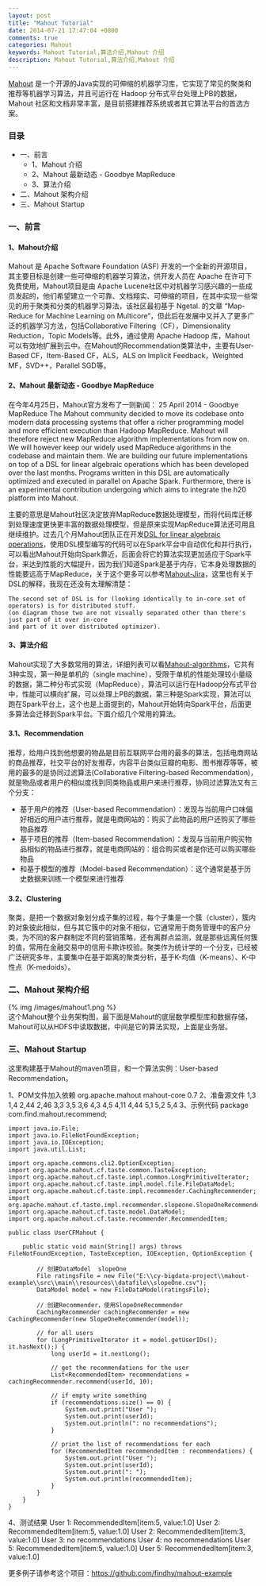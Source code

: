 ```yaml
---
layout: post
title: "Mahout Tutorial"
date: 2014-07-21 17:47:04 +0800
comments: true
categories: Mahout
keywords: Mahout Tutorial,算法介绍,Mahout 介绍
description: Mahout Tutorial,算法介绍,Mahout 介绍
---
```

[Mahout](http://mahout.apache.org/) 是一个开源的Java实现的可伸缩的机器学习库，它实现了常见的聚类和推荐等机器学习算法，并且可运行在 Hadoop 分布式平台处理上PB的数据，Mahout 社区和文档非常丰富，是目前搭建推荐系统或者其它算法平台的首选方案。
<!--more-->
### 目录 ###

- 一、前言
	- 1、Mahout 介绍
	- 2、Mahout 最新动态 - Goodbye MapReduce
	- 3、算法介绍
- 二、Mahout 架构介绍
- 三、Mahout Startup

### 一、前言 ###
#### 1、Mahout介绍 ####
Mahout 是 Apache Software Foundation (ASF) 开发的一个全新的开源项目，其主要目标是创建一些可伸缩的机器学习算法，供开发人员在 Apache 在许可下免费使用，Mahout项目是由 Apache Lucene社区中对机器学习感兴趣的一些成员发起的，他们希望建立一个可靠、文档翔实、可伸缩的项目，在其中实现一些常见的用于聚类和分类的机器学习算法，该社区最初基于 Ngetal. 的文章 “Map-Reduce for Machine Learning on Multicore”，但此后在发展中又并入了更多广泛的机器学习方法，包括Collaborative Filtering（CF），Dimensionality Reduction，Topic Models等。此外，通过使用 Apache Hadoop 库，Mahout 可以有效地扩展到云中。在Mahout的Recommendation类算法中，主要有User-Based CF，Item-Based CF，ALS，ALS on Implicit Feedback，Weighted MF，SVD++，Parallel SGD等。

#### 2、Mahout 最新动态 - Goodbye MapReduce ####
在今年4月25日，Mahout官方发布了一则新闻：
    25 April 2014 - Goodbye MapReduce
    The Mahout community decided to move its codebase onto modern data processing systems that offer a richer programming model and more efficient execution than Hadoop MapReduce. Mahout will therefore reject new MapReduce algorithm implementations from now on. We will however keep our widely used MapReduce algorithms in the codebase and maintain them.
    We are building our future implementations on top of a DSL for linear algebraic operations which has been developed over the last months. Programs written in this DSL are automatically optimized and executed in parallel on Apache Spark.
    Furthermore, there is an experimental contribution undergoing which aims to integrate the h20 platform into Mahout.

主要的意思是Mahout社区决定放弃MapReduce数据处理模型，而将代码库迁移到处理速度更快更丰富的数据处理模型，但是原来实现MapReduce算法还可用且继续维护。过去几个月Mahout团队正在开发[DSL for linear algebraic operations](https://mahout.apache.org/users/sparkbindings/home.html)，使用DSL模型编写的代码可以在Spark平台中自动优化和并行执行，可以看出Mahout开始向Spark靠近，后面会将它的算法实现更加适应于Spark平台，来达到性能的大幅提升，因为我们知道Spark是基于内存，它本身处理数据的性能要远高于MapReduce，关于这个更多可以参考[Mahout-Jira](https://issues.apache.org/jira/browse/MAHOUT-1500)，这里也有关于DSL的解释，我现在还没有太理解清楚：

    The second set of DSL is for (looking identically to in-core set of operators) is for distributed stuff. 
	(on diagram those two are not visually separated other than there's just part of it over in-core 
	and part of it over distributed optimizer).

#### 3、算法介绍 ####
Mahout实现了大多数常用的算法，详细列表可以看[Mahout-algorithms](https://mahout.apache.org/users/basics/algorithms.html)，它共有3种实现，第一种是单机的（single machine），受限于单机的性能处理较小量级的数据，第二种分布式实现（MapReduce），算法可以运行在Hadoop分布式平台中，性能可以横向扩展，可以处理上PB的数据，第三种是Spark实现，算法可以跑在Spark平台上，这个也是上面提到的，Mahout开始转向Spark平台，后面更多算法会迁移到Spark平台。下面介绍几个常用的算法。

#### 3.1、Recommendation ####
推荐，给用户找到他想要的物品是目前互联网平台用的最多的算法，包括电商网站的商品推荐，社交平台的好友推荐，内容平台类似豆瓣的电影、图书推荐等等，被用的最多的是协同过滤算法(Collaborative Filtering-based Recommendation)，就是物品或者用户的相似度找到同类物品或用户来进行推荐，协同过滤算法又有三个分支：

- 基于用户的推荐（User-based Recommendation）：发现与当前用户口味偏好相近的用户进行推荐，就是电商网站的：购买了此物品的用户还购买了哪些物品推荐
- 基于项目的推荐（Item-based Recommendation）：发现与当前用户购买物品相似的物品进行推荐，就是电商网站的：组合购买或者是你还可以购买哪些物品
- 和基于模型的推荐（Model-based Recommendation）：这个通常是基于历史数据来训练一个模型来进行推荐

#### 3.2、Clustering ####
聚类，是把一个数据对象划分成子集的过程，每个子集是一个簇（cluster），簇内的对象彼此相似，但与其它簇中的对象不相似，它通常用于商务管理中的客户分类，为不同的客户群制定不同的营销策略，还有离群点监测，就是那些远离任何簇的值，常用在金融交易中的信用卡欺诈校验。聚类作为统计学的一个分支，已经被广泛研究多年，主要集中在基于距离的聚类分析，基于K-均值（K-means）、K-中性点（K-medoids）。

### 二、Mahout 架构介绍 ###
{% img /images/mahout1.png %}  
这个Mahout整个业务架构图，最下面是Mahout的底层数学模型库和数据存储，Mahout可以从HDFS中读取数据，中间是它的算法实现，上面是业务层。

### 三、Mahout Startup ###
这里构建基于Mahout的maven项目，和一个算法实例：User-based Recommendation。

1、POM文件加入依赖
		<dependency>
			<groupId>org.apache.mahout</groupId>
			<artifactId>mahout-core</artifactId>
			<version>0.7</version>
		</dependency>
2、准备源文件
    1,3
    1,4
    2,44
    2,46
    3,3
    3,5
    3,6
    4,3
    4,5
    4,11
    4,44
    5,1
    5,2
    5,4
3、示例代码
	package com.find.mahout.recommend;
	
	import java.io.File;
	import java.io.FileNotFoundException;
	import java.io.IOException;
	import java.util.List;
	
	import org.apache.commons.cli2.OptionException;
	import org.apache.mahout.cf.taste.common.TasteException;
	import org.apache.mahout.cf.taste.impl.common.LongPrimitiveIterator;
	import org.apache.mahout.cf.taste.impl.model.file.FileDataModel;
	import org.apache.mahout.cf.taste.impl.recommender.CachingRecommender;
	import org.apache.mahout.cf.taste.impl.recommender.slopeone.SlopeOneRecommender;
	import org.apache.mahout.cf.taste.model.DataModel;
	import org.apache.mahout.cf.taste.recommender.RecommendedItem;
	
	public class UserCFMahout {
	
		public static void main(String[] args) throws FileNotFoundException, TasteException, IOException, OptionException {
	
			// 创建DataModel  slopeOne
			File ratingsFile = new File("E:\\cy-bigdata-project\\mahout-example\\src\\main\\resources\\datafile\\slopeOne.csv");
			DataModel model = new FileDataModel(ratingsFile);
	
			// 创建Recommender，使用SlopeOneRecommender
			CachingRecommender cachingRecommender = new CachingRecommender(new SlopeOneRecommender(model));
	
			// for all users
			for (LongPrimitiveIterator it = model.getUserIDs(); it.hasNext();) {
				long userId = it.nextLong();
	
				// get the recommendations for the user
				List<RecommendedItem> recommendations = cachingRecommender.recommend(userId, 10);
	
				// if empty write something
				if (recommendations.size() == 0) {
					System.out.print("User ");
					System.out.print(userId);
					System.out.println(": no recommendations");
				}
	
				// print the list of recommendations for each
				for (RecommendedItem recommendedItem : recommendations) {
					System.out.print("User ");
					System.out.print(userId);
					System.out.print(": ");
					System.out.println(recommendedItem);
				}
			}
		}
	}

4、测试结果
	User 1: RecommendedItem[item:5, value:1.0]
	User 2: RecommendedItem[item:5, value:1.0]
	User 2: RecommendedItem[item:3, value:1.0]
	User 3: no recommendations
	User 4: no recommendations
	User 5: RecommendedItem[item:5, value:1.0]
	User 5: RecommendedItem[item:3, value:1.0]

更多例子请参考这个项目：https://github.com/findhy/mahout-example


